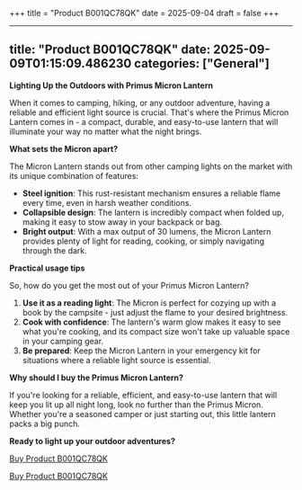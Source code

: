 +++
title = "Product B001QC78QK"
date = 2025-09-04
draft = false
+++

---
title: "Product B001QC78QK"
date: 2025-09-09T01:15:09.486230
categories: ["General"]
---
**Lighting Up the Outdoors with Primus Micron Lantern**

When it comes to camping, hiking, or any outdoor adventure, having a reliable and efficient light source is crucial. That's where the Primus Micron Lantern comes in - a compact, durable, and easy-to-use lantern that will illuminate your way no matter what the night brings.

**What sets the Micron apart?**

The Micron Lantern stands out from other camping lights on the market with its unique combination of features:

* **Steel ignition**: This rust-resistant mechanism ensures a reliable flame every time, even in harsh weather conditions.
* **Collapsible design**: The lantern is incredibly compact when folded up, making it easy to stow away in your backpack or bag.
* **Bright output**: With a max output of 30 lumens, the Micron Lantern provides plenty of light for reading, cooking, or simply navigating through the dark.

**Practical usage tips**

So, how do you get the most out of your Primus Micron Lantern?

1. **Use it as a reading light**: The Micron is perfect for cozying up with a book by the campsite - just adjust the flame to your desired brightness.
2. **Cook with confidence**: The lantern's warm glow makes it easy to see what you're cooking, and its compact size won't take up valuable space in your camping gear.
3. **Be prepared**: Keep the Micron Lantern in your emergency kit for situations where a reliable light source is essential.

**Why should I buy the Primus Micron Lantern?**

If you're looking for a reliable, efficient, and easy-to-use lantern that will keep you lit up all night long, look no further than the Primus Micron. Whether you're a seasoned camper or just starting out, this little lantern packs a big punch.

**Ready to light up your outdoor adventures?**

[Buy Product B001QC78QK](https://www.amazon.com/Primus-Micron-Lantern-Steel-Ignition/dp/B001QC78QK/)

[Buy Product B001QC78QK](https://www.amazon.com/Primus-Micron-Lantern-Steel-Ignition/dp/B001QC78QK/)
